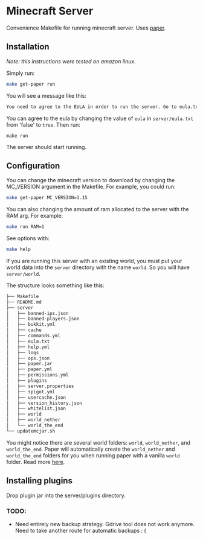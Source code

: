 # Minecraft Server 

Convenience Makefile for running minecraft server. Uses [paper](https://papermc.io/).

## Installation
*Note: this instructions were tested on amazon linux.*

Simply run:
```bash
make get-paper run 
```
You will see a message like this:
```txt
You need to agree to the EULA in order to run the server. Go to eula.txt for more info.
```
You can agree to the eula by changing the value of `eula` in `server/eula.txt` from 'false' to `true`.
Then run:
```
make run
```
The server should start running.

## Configuration
You can change the minecraft version to download by changing the MC_VERSION argument in the Makefile. For example, you could run:
```bash
make get-paper MC_VERSION=1.15
```
You can also changing the amount of ram allocated to the server with the RAM arg. For example:
```bash
make run RAM=1
```

See options with:
```bash
make help
```

If you are running this server with an existing world, you must put your world data into the `server` directory with the name `world`. So you will have `server/world`.

The structure looks something like this:
```txt
├── Makefile
├── README.md
├── server
│   ├── banned-ips.json
│   ├── banned-players.json
│   ├── bukkit.yml
│   ├── cache
│   ├── commands.yml
│   ├── eula.txt
│   ├── help.yml
│   ├── logs
│   ├── ops.json
│   ├── paper.jar
│   ├── paper.yml
│   ├── permissions.yml
│   ├── plugins
│   ├── server.properties
│   ├── spigot.yml
│   ├── usercache.json
│   ├── version_history.json
│   ├── whitelist.json
│   ├── world
│   ├── world_nether
│   └── world_the_end
└── updatemcjar.sh
```
You might notice there are several world folders: `world`, `world_nether`, and `world_the_end`. Paper will automatically create the `world_nether` and `world_the_end` folders for you when running paper with a vanilla `world` folder. Read more [here](https://paper.readthedocs.io/en/latest/server/getting-started.html#migrating-from-vanilla).

## Installing plugins
Drop plugin jar into the server/plugins directory.


### TODO:
- Need entirely new backup strategy. Gdrive tool does not work anymore. Need to take another route for automatic backups : (
